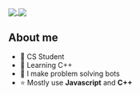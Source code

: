 <!--
**karyeet/karyeet** is a ✨ _special_ ✨ repository because its `README.md` (this file) appears on your GitHub profile.
-->

<!--![karyeet's GitHub stats](https://github-readme-stats.vercel.app/api?username=karyeet&show_icons=true&theme=codeSTACKr)
![Top Langs](https://github-readme-stats.vercel.app/api/top-langs/?username=karyeet&show_icons=true&theme=codeSTACKr&hide=html)
-->

<a href="https://github.com/karyeet/">
  <img align="center" src="https://github-readme-stats.vercel.app/api?username=karyeet&show_icons=true&theme=codeSTACKr" />
</a>
<a href="https://github.com/karyeet/">
  <img align="center" src="https://github-readme-stats.vercel.app/api/top-langs/?username=karyeet&show_icons=true&theme=codeSTACKr&hide=html" />
</a>

<h2>About me</h2>

- 🔭 CS Student
- 🌱 Learning C++
- 🤖 I make problem solving bots
- ⭐ Mostly use **Javascript** and **C++**
